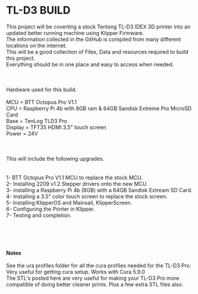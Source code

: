 # TL-D3 BUILD

This project will be coverting a stock Tenlong TL-D3 IDEX 3D printer into an updated better running machine using Klipper Firmware.<br>
The information collected in the GitHub is compiled from many different locations on the internet.<br>
This will be a good collection of Files, Data and resources required to build this project.<br>
Everything should be in one place and easy to access when needed.<br>
<br><br><br>
Hardware used for this build.<br>
<br>
MCU = BTT Octopus Pro V1.1<br>
CPU = Raspberry Pi 4b with 8GB ram & 64GB Sandisk Extreme Pro MicroSD Card<br>
Base = TenLog TLD3 Pro<br>
Display = TFT35 HDMI 3.5" touch screen<br>
Power = 24V<br>
<br><br><br>
This will include the following upgrades.<br>
<br><br>
1- BTT Octopus Pro V1.1 MCU to replace the stock MCU.
<br>
2- Installing 2209 v1.2 Stepper drivers onto the new MCU.
<br>
3- installing a Raspberry Pi 4b (8GB) with a 64GB Sandisk Extream SD Card.
<br>
4- Installing a 3.5" color touch screen to replace the stock screen.
<br>
5- Installing KlipperOS and Mainsail, KlipperScreen.
<br>
6- Configuring the Printer in Klipper.
<br>
7- Testing and completion.
<br><br><br><br><br><br>
<b>Notes</b><br><br>
See the ura profiles folder for all the cura profiles needed for the TL-D3 Pro. Very useful for getting cura setup. Works with Cura 5.9.0<br>
The STL's posted here are very useful for making your TL-D3 Pro more compatible of doing better cleaner prints. Plus a few extra STL files also.<br>
<br>